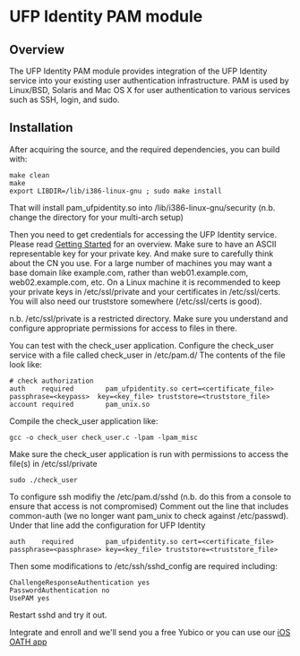 UFP Identity PAM module
=======================

Overview 
--------
The UFP Identity PAM module provides integration of
the UFP Identity service into your existing user authentication
infrastructure.  PAM is used by Linux/BSD, Solaris and Mac OS X for
user authentication to various services such as SSH, login, and sudo.

Installation
------------
After acquiring the source, and the required dependencies, you can build with:

    make clean
    make
    export LIBDIR=/lib/i386-linux-gnu ; sudo make install

That will install pam_ufpidentity.so into /lib/i386-linux-gnu/security (n.b. change the directory for your multi-arch setup)

Then you need to get credentials for accessing the UFP Identity service. Please read [Getting Started](https://www.ufp.com/identity/integration.html#getting_started)
for an overview. Make sure to have an ASCII representable key for your
private key. And make sure to carefully think about the CN you
use. For a large number of machines you may want a base domain like
example.com, rather than web01.example.com, web02.example.com, etc. On
a Linux machine it is recommended to keep your private keys in
/etc/ssl/private and your certificates in /etc/ssl/certs. You will
also need our truststore somewhere (/etc/ssl/certs is good).

n.b. /etc/ssl/private is a restricted directory. Make sure you
understand and configure appropriate permissions for access to files
in there.

You can test with the check\_user application. Configure the check\_user service with a file called check\_user in /etc/pam.d/
The contents of the file look like:

    # check authorization
    auth    required        pam_ufpidentity.so cert=<certificate_file> passphrase=<keypass>  key=<key_file> truststore=<truststore_file>
    account required        pam_unix.so


Compile the check_user application like:

    gcc -o check_user check_user.c -lpam -lpam_misc

Make sure the check_user application is run with permissions to access the file(s) in /etc/ssl/private

    sudo ./check_user

To configure ssh modifiy the /etc/pam.d/sshd (n.b. do this from a console to ensure that access is not compromised)
Comment out the line that includes common-auth (we no longer want pam_unix to check against /etc/passwd). Under that line add the configuration for UFP Identity

    auth    required        pam_ufpidentity.so cert=<certificate_file> passphrase=<passphrase> key=<key_file> truststore=<truststore_file>

Then some modifications to /etc/ssh/sshd_config are required including:

    ChallengeResponseAuthentication yes
    PasswordAuthentication no 
    UsePAM yes

Restart sshd and try it out. 

Integrate and enroll and we'll send you a free Yubico or you can use
our [iOS OATH app](https://itunes.apple.com/us/app/ufp-identity-oath-token/id794203464?mt=8)
